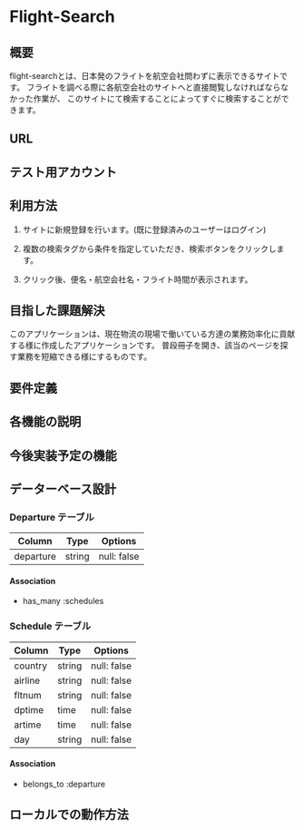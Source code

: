 # Flight-Search

## 概要
 flight-searchとは、日本発のフライトを航空会社問わずに表示できるサイトです。
 フライトを調べる際に各航空会社のサイトへと直接閲覧しなければならなかった作業が、
 このサイトにて検索することによってすぐに検索することができます。

## URL

## テスト用アカウント

## 利用方法

1. サイトに新規登録を行います。(既に登録済みのユーザーはログイン)

1. 複数の検索タグから条件を指定していただき、検索ボタンをクリックします。

1. クリック後、便名・航空会社名・フライト時間が表示されます。

## 目指した課題解決
このアプリケーションは、現在物流の現場で働いている方達の業務効率化に貢献する様に作成したアプリケーションです。
普段冊子を開き、該当のページを探す業務を短縮できる様にするものです。

## 要件定義

## 各機能の説明

## 今後実装予定の機能

## データーベース設計

### Departure テーブル

| Column          | Type   | Options     |
| --------------- | ------ | ----------- |
| departure       | string | null: false |

#### Association

- has_many :schedules

### Schedule テーブル

| Column          | Type   | Options     |
| --------------- | ------ | ----------- |
| country         | string | null: false |
| airline         | string | null: false |
| fltnum          | string | null: false |
| dptime          | time   | null: false |
| artime          | time   | null: false |
| day             | string | null: false |

#### Association

- belongs_to :departure

## ローカルでの動作方法

